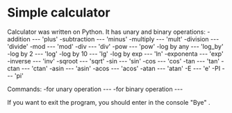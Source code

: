 # Simple calculator
Calculator was written on Python. 
It has unary and binary operations:
-addition    --- 'plus'
-subtraction --- 'minus'
-multiply    --- 'mult'
-division    --- 'divide'
-mod         --- 'mod'
-div         --- 'div'
-pow         --- 'pow'
-log by any  --- 'log_by'
-log by 2    --- 'log'
-log by 10   --- 'lg'
-log by exp  --- 'ln'
-exponenta   --- 'exp'
-inverse     --- 'inv'
-sqroot      --- 'sqrt'
-sin         --- 'sin'
-cos         --- 'cos'
-tan         --- 'tan'
-ctan        --- 'ctan'
-asin        --- 'asin'
-acos        --- 'acos'
-atan        --- 'atan'
-E           --- 'e'
-PI          --- 'pi'

Commands:
-for unary operation  --- <operation> <arg>
-for binary operation --- <arg1> <operation> <arg2>

If you want to exit the program, you should enter in the console "Bye" .
